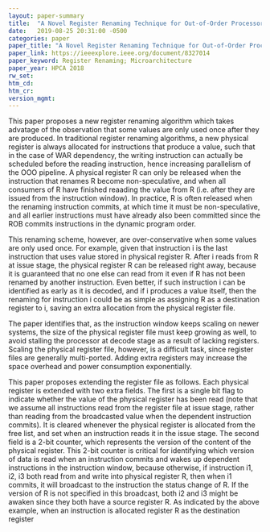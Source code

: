 ```yaml
---
layout: paper-summary
title:  "A Novel Register Renaming Technique for Out-of-Order Processors"
date:   2019-08-25 20:31:00 -0500
categories: paper
paper_title: "A Novel Register Renaming Technique for Out-of-Order Processors"
paper_link: https://ieeexplore.ieee.org/document/8327014
paper_keyword: Register Renaming; Microarchitecture
paper_year: HPCA 2018
rw_set: 
htm_cd: 
htm_cr: 
version_mgmt: 
---
```


This paper proposes a new register renaming algorithm which takes advatage of the observation that some values are only 
used once after they are produced. In traditional register renaming algorithms, a new physical register is always allocated
for instructions that produce a value, such that in the case of WAR dependency, the writing instruction can actually be 
scheduled before the reading instruction, hence increasing parallelism of the OOO pipeline. A physical register R can 
only be released when the instruction that renames R become non-speculative, and when all consumers of R have finished 
reaading the value from R (i.e. after they are issued from the instruction window). In practice, R is often released 
when the renaming instruction commits, at which time it must be non-speculative, and all earlier instructions must have
already also been committed since the ROB commits instructions in the dynamic program order.

This renaming scheme, however, are over-conservative when some values are only used once. For example, given that instruction
i is the last instruction that uses value stored in physical register R. After i reads from R at issue stage, the physical
register R can be released right away, because it is guaranteed that no one else can read from it even if R has not been 
renamed by another instruction. Even better, if such instruction i can be identified as early as it is decoded, and if i
produces a value itself, then the renaming for instruction i could be as simple as assigning R as a destination register 
to i, saving an extra allocation from the physical register file. 

The paper identifies that, as the instruction window keeps scaling on newer systems, the size of the physical register file
must keep growing as well, to avoid stalling the processor at decode stage as a result of lacking registers. Scaling the
physical register file, however, is a difficult task, since register files are generally multi-ported. Adding extra registers
may increase the space overhead and power consumption exponentially.

This paper proposes extending the register file as follows. Each physical register is extended with two extra fields.
The first is a single bit flag to indicate whether the value of the physical register has been read (note that we assume
all instructions read from the register file at issue stage, rather than reading from the broadcasted value when the 
dependent instruction commits). It is cleared whenever the physical register is allocated from the free list, and set when
an instruction reads it in the issue stage. The second field is a 2-bit counter, which represents the version of the 
content of the physical register. This 2-bit counter is critical for identifying which version of data is read when an
instruction commits and wakes up dependent instructions in the instruction window, because otherwise, if instruction
i1, i2, i3 both read from and write into physical register R, then when i1 commits, it will broadcast to the instruction
the status change of R. If the version of R is not specified in this broadcast, both i2 and i3 might be awaken since they
both have a source register R. As indicated by the above example, when an instruction is allocated register R as the 
destination register